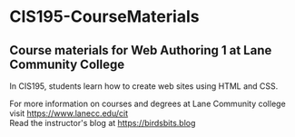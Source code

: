 # CIS195-CourseMaterials
## Course materials for Web Authoring 1 at Lane Community College
In CIS195, students learn how to create web sites using HTML and CSS.

For more information on courses and degrees at Lane Community college visit https://www.lanecc.edu/cit  
Read the instructor's blog at https://birdsbits.blog
